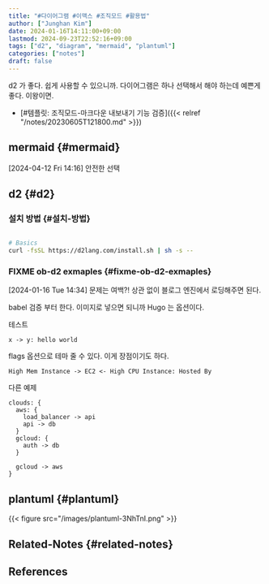 ```yaml
---
title: "#다이어그램 #이맥스 #조직모드 #활용법"
author: ["Junghan Kim"]
date: 2024-01-16T14:11:00+09:00
lastmod: 2024-09-23T22:52:16+09:00
tags: ["d2", "diagram", "mermaid", "plantuml"]
categories: ["notes"]
draft: false
---
```


d2 가 좋다. 쉽게 사용할 수 있으니까. 다이어그램은 하나 선택해서 해야 하는데 예쁜게 좋다. 이왕이면.

-   [#템플릿: 조직모드-마크다운 내보내기 기능 검증]({{< relref "/notes/20230605T121800.md" >}})


## mermaid {#mermaid}

<span class="timestamp-wrapper"><span class="timestamp">[2024-04-12 Fri 14:16]</span></span> 안전한 선택


## d2 {#d2}


### 설치 방법 {#설치-방법}

<a id="code-snippet--install-d2"></a>
```bash

# Basics
curl -fsSL https://d2lang.com/install.sh | sh -s --
```


### FIXME ob-d2 exmaples {#fixme-ob-d2-exmaples}



<span class="timestamp-wrapper"><span class="timestamp">[2024-01-16 Tue 14:34] </span></span> 문제는 여백?! 상관 없이 블로그 엔진에서 로딩해주면 된다.

babel 검증 부터 한다. 이미지로 넣으면 되니까 Hugo 는 옵션이다.

테스트

```d2
x -> y: hello world
```

flags 옵션으로 테마 줄 수 있다. 이게 장점이기도 하다.

```d2
High Mem Instance -> EC2 <- High CPU Instance: Hosted By
```

다른 예제

```d2
clouds: {
  aws: {
    load_balancer -> api
    api -> db
  }
  gcloud: {
    auth -> db
  }

  gcloud -> aws
}
```


## plantuml {#plantuml}

{{< figure src="/images/plantuml-3NhTnI.png" >}}


## Related-Notes {#related-notes}

## References

<style>.csl-entry{text-indent: -1.5em; margin-left: 1.5em;}</style><div class="csl-bib-body">
</div>
